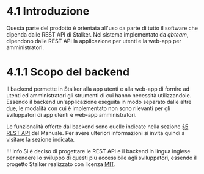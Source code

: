 # 4.1 Introduzione
Questa parte del prodotto è orientata all'uso da parte di tutto il software che dipenda dalle REST API di Stalker. Nel sistema implementato da *qbteam*, dipendono dalle REST API la applicazione per utenti e la web-app per amministratori.

# 4.1.1 Scopo del backend
Il backend permette in Stalker alla app utenti e alla web-app di fornire ad utenti ed amministratori gli strumenti di cui hanno necessità utilizzandole.
Essendo il backend un'applicazione eseguita in modo separato dalle altre due, le modalità con cui è implementato non sono rilevanti per gli sviluppatori di app utenti e web-app amministratori.

Le funzionalità offerte dal backend sono quelle indicate nella sezione [§5 REST API](../restapi/overview.md) del Manuale. Per avere ulteriori informazioni si invita quindi a visitare la sezione indicata.

!!! info
    Si è deciso di progettare le REST API e il backend in lingua inglese per rendere lo sviluppo di questi più accessibile agli sviluppatori, essendo il progetto Stalker realizzato con licenza [MIT](https://opensource.org/licenses/mit-license.php).